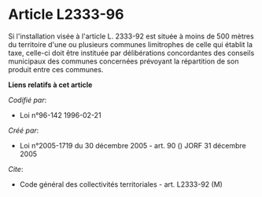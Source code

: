 # Article L2333-96

Si l'installation visée à l'article L. 2333-92 est située à moins de 500 mètres du territoire d'une ou plusieurs communes
limitrophes de celle qui établit la taxe, celle-ci doit être instituée par délibérations concordantes des conseils municipaux
des communes concernées prévoyant la répartition de son produit entre ces communes.

**Liens relatifs à cet article**

_Codifié par_:

  - Loi n°96-142 1996-02-21

_Créé par_:

  - Loi n°2005-1719 du 30 décembre 2005 - art. 90 () JORF 31 décembre 2005

_Cite_:

  - Code général des collectivités territoriales - art. L2333-92 (M)
